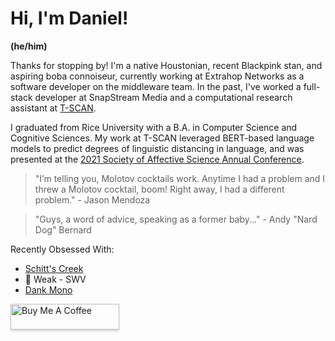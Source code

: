# Hi, I'm Daniel!
**(he/him)**

Thanks for stopping by! I'm a native Houstonian, recent Blackpink stan, and aspiring boba connoiseur, currently working at Extrahop Networks as a software developer on the middleware team. In the past, I've worked a full-stack developer at SnapStream Media and a computational research assistant at [T-SCAN](http://tscan.rice.edu/). 

I graduated from Rice University with a B.A. in Computer Science and Cognitive Sciences. My work at T-SCAN leveraged BERT-based language models to predict degrees of linguistic distancing in language, and was presented at the [2021 Society of Affective Science Annual Conference](https://society-for-affective-science.org/wp-content/uploads/2021/04/SAS_2021_Full_Program_I.pdf).

> "I’m telling you, Molotov cocktails work. Anytime I had a problem and I threw a Molotov cocktail, boom! Right away, I had a different problem." - Jason Mendoza

> "Guys, a word of advice, speaking as a former baby..." - Andy "Nard Dog" Bernard

Recently Obsessed With:

- [Schitt's Creek](https://www.netflix.com/title/80036165)
- 🎹 Weak - SWV
- [Dank Mono](https://gumroad.com/l/dank-mono)

<!-- Add commitment to social justice -->

<!-- TODO: Add a "How I work" describing my work style -->

<a href="https://www.buymeacoffee.com/danielcpham" target="_blank"><img src="https://www.buymeacoffee.com/assets/img/custom_images/orange_img.png" alt="Buy Me A Coffee" style="height: 41px !important;width: 174px !important;box-shadow: 0px 3px 2px 0px rgba(190, 190, 190, 0.5) !important;-webkit-box-shadow: 0px 3px 2px 0px rgba(190, 190, 190, 0.5) !important;" ></a>
